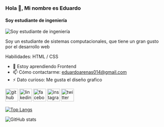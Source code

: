 ### Hola 👋, Mi nombre es Eduardo 
#### Soy estudiante de ingeniería
![Soy estudiante de ingeniería](https://i.pinimg.com/originals/04/bb/1e/04bb1ec93c6c223aa61e1479435bb6e7.png)

Soy un estudiante de sistemas computacionales, que tiene un gran gusto por el desarrollo web 

Habilidades:  HTML / CSS

- 🌱 Estoy aprendiendo Frontend 
- 📫 Cómo contactarme: eduardoarenas014@gmail.com 
- ⚡ Dato curioso: Me gusta el diseño grafico 


[<img src='https://cdn.jsdelivr.net/npm/simple-icons@3.0.1/icons/github.svg' alt='github' height='40'>](https://github.com/EduardoArenasI)  [<img src='https://cdn.jsdelivr.net/npm/simple-icons@3.0.1/icons/linkedin.svg' alt='linkedin' height='40'>](https://www.linkedin.com/in/EduardoArenasI/)  [<img src='https://cdn.jsdelivr.net/npm/simple-icons@3.0.1/icons/facebook.svg' alt='facebook' height='40'>](https://www.facebook.com/eduardo.arenas.5477)  [<img src='https://cdn.jsdelivr.net/npm/simple-icons@3.0.1/icons/instagram.svg' alt='instagram' height='40'>](https://www.instagram.com/eduardo_arenas09//)  [<img src='https://cdn.jsdelivr.net/npm/simple-icons@3.0.1/icons/twitter.svg' alt='twitter' height='40'>](https://twitter.com/EduDev17)  

[![Top Langs](https://github-readme-stats.vercel.app/api/top-langs/?username=EduardoArenasI)](https://github.com/anuraghazra/github-readme-stats)

![GitHub stats](https://github-readme-stats.vercel.app/api?username=EduardoArenasI&show_icons=true)  

